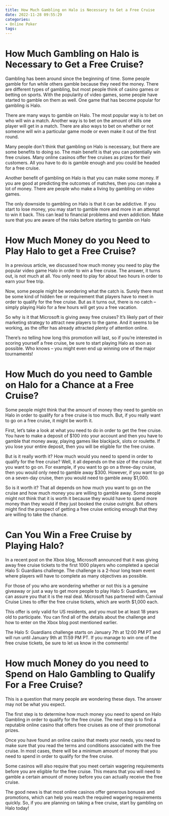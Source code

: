 ```yaml
---
title: How Much Gambling on Halo is Necessary to Get a Free Cruise 
date: 2022-11-28 09:55:29
categories:
- Online Poker
tags:
---
```



#  How Much Gambling on Halo is Necessary to Get a Free Cruise? 

Gambling has been around since the beginning of time. Some people gamble for fun while others gamble because they need the money. There are different types of gambling, but most people think of casino games or betting on sports. With the popularity of video games, some people have started to gamble on them as well. One game that has become popular for gambling is Halo.

There are many ways to gamble on Halo. The most popular way is to bet on who will win a match. Another way is to bet on the amount of kills one player will get in a match. There are also ways to bet on whether or not someone will win a particular game mode or even make it out of the first round.

Many people don't think that gambling on Halo is necessary, but there are some benefits to doing so. The main benefit is that you can potentially win free cruises. Many online casinos offer free cruises as prizes for their customers. All you have to do is gamble enough and you could be headed for a free cruise.

Another benefit of gambling on Halo is that you can make some money. If you are good at predicting the outcomes of matches, then you can make a lot of money. There are people who make a living by gambling on video games.

The only downside to gambling on Halo is that it can be addictive. If you start to lose money, you may start to gamble more and more in an attempt to win it back. This can lead to financial problems and even addiction. Make sure that you are aware of the risks before starting to gamble on Halo

#  How Much Money do you Need to Play Halo to get a Free Cruise? 

In a previous article, we discussed how much money you need to play the popular video game Halo in order to win a free cruise. The answer, it turns out, is not much at all. You only need to play for about two hours in order to earn your free trip.

Now, some people might be wondering what the catch is. Surely there must be some kind of hidden fee or requirement that players have to meet in order to qualify for the free cruise. But as it turns out, there is no catch – simply playing Halo for a few hours will get you a free vacation.

So why is it that Microsoft is giving away free cruises? It’s likely part of their marketing strategy to attract new players to the game. And it seems to be working, as the offer has already attracted plenty of attention online.

There’s no telling how long this promotion will last, so if you’re interested in scoring yourself a free cruise, be sure to start playing Halo as soon as possible. Who knows – you might even end up winning one of the major tournaments!

#  How Much do you need to Gamble on Halo for a Chance at a Free Cruise? 

Some people might think that the amount of money they need to gamble on Halo in order to qualify for a free cruise is too much. But, if you really want to go on a free cruise, it might be worth it.

First, let’s take a look at what you need to do in order to get the free cruise. You have to make a deposit of $100 into your account and then you have to gamble that money away, playing games like blackjack, slots or roulette. If you lose your entire deposit, then you will be eligible for the free cruise.

But is it really worth it? How much would you need to spend in order to qualify for the free cruise? Well, it all depends on the size of the cruise that you want to go on. For example, if you want to go on a three-day cruise, then you would only need to gamble away $300. However, if you want to go on a seven-day cruise, then you would need to gamble away $1,000.

So is it worth it? That all depends on how much you want to go on the cruise and how much money you are willing to gamble away. Some people might not think that it is worth it because they would have to spend more money than they would if they just booked the cruise outright. But others might find the prospect of getting a free cruise enticing enough that they are willing to take the chance.

#  Can You Win a Free Cruise by Playing Halo? 

In a recent post on the Xbox blog, Microsoft announced that it was giving away free cruise tickets to the first 1000 players who completed a special Halo 5: Guardians challenge. The challenge is a 2-hour long team event where players will have to complete as many objectives as possible.

For those of you who are wondering whether or not this is a genuine giveaway or just a way to get more people to play Halo 5: Guardians, we can assure you that it is the real deal. Microsoft has partnered with Carnival Cruise Lines to offer the free cruise tickets, which are worth $1,000 each.

This offer is only valid for US residents, and you must be at least 18 years old to participate. You can find all of the details about the challenge and how to enter on the Xbox blog post mentioned earlier.

The Halo 5: Guardians challenge starts on January 7th at 12:00 PM PT and will run until January 9th at 11:59 PM PT. If you manage to win one of the free cruise tickets, be sure to let us know in the comments!

#  How much Money do you need to Spend on Halo Gambling to Qualify For a Free Cruise?

This is a question that many people are wondering these days. The answer may not be what you expect.

The first step is to determine how much money you need to spend on Halo Gambling in order to qualify for the free cruise. The next step is to find a reputable online casino that offers free cruises as one of their promotional prizes.

Once you have found an online casino that meets your needs, you need to make sure that you read the terms and conditions associated with the free cruise. In most cases, there will be a minimum amount of money that you need to spend in order to qualify for the free cruise.

Some casinos will also require that you meet certain wagering requirements before you are eligible for the free cruise. This means that you will need to gamble a certain amount of money before you can actually receive the free cruise.

The good news is that most online casinos offer generous bonuses and promotions, which can help you reach the required wagering requirements quickly. So, if you are planning on taking a free cruise, start by gambling on Halo today!